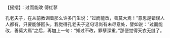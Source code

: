 【摇摆】：过而能改 傅红蓼　　

  

孔老夫子，在从前教训着那么许多门生说：“过而能改，善莫大焉！”意思是错误人人都有，只要能够回头。我觉得孔老夫子这句话尚有未尽意处，譬如说：“过而能改，善莫大焉”之后，再加上一句：“知过不改，罪孽深重，”那便觉得天衣无缝了。